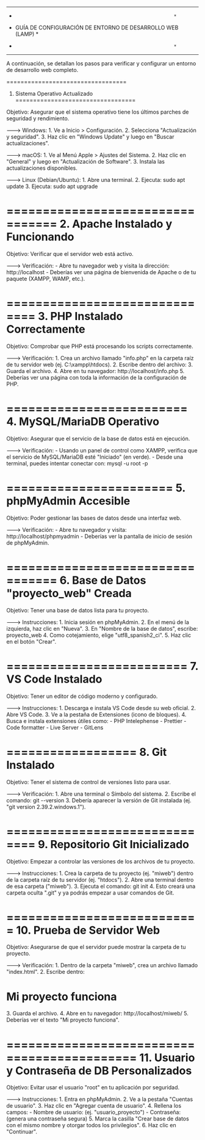 *****************************************************************
*                                                               *
*   GUÍA DE CONFIGURACIÓN DE ENTORNO DE DESARROLLO WEB (LAMP)   *
*                                                               *
*****************************************************************

A continuación, se detallan los pasos para verificar y configurar un entorno de desarrollo web completo.

==================================
1. Sistema Operativo Actualizado
==================================

Objetivo: Asegurar que el sistema operativo tiene los últimos parches de seguridad y rendimiento.

---> Windows:
     1. Ve a Inicio > Configuración.
     2. Selecciona "Actualización y seguridad".
     3. Haz clic en "Windows Update" y luego en "Buscar actualizaciones".

---> macOS:
     1. Ve al Menú Apple > Ajustes del Sistema.
     2. Haz clic en "General" y luego en "Actualización de Software".
     3. Instala las actualizaciones disponibles.

---> Linux (Debian/Ubuntu):
     1. Abre una terminal.
     2. Ejecuta: sudo apt update
     3. Ejecuta: sudo apt upgrade


=================================
2. Apache Instalado y Funcionando
=================================

Objetivo: Verificar que el servidor web está activo.

---> Verificación:
     - Abre tu navegador web y visita la dirección: http://localhost
     - Deberías ver una página de bienvenida de Apache o de tu paquete (XAMPP, WAMP, etc.).


==============================
3. PHP Instalado Correctamente
==============================

Objetivo: Comprobar que PHP está procesando los scripts correctamente.

---> Verificación:
     1. Crea un archivo llamado "info.php" en la carpeta raíz de tu servidor web (ej. C:\xampp\htdocs\).
     2. Escribe dentro del archivo: <?php phpinfo(); ?>
     3. Guarda el archivo.
     4. Abre en tu navegador: http://localhost/info.php
     5. Deberías ver una página con toda la información de la configuración de PHP.


=========================
4. MySQL/MariaDB Operativo
=========================

Objetivo: Asegurar que el servicio de la base de datos está en ejecución.

---> Verificación:
     - Usando un panel de control como XAMPP, verifica que el servicio de MySQL/MariaDB esté "Iniciado" (en verde).
     - Desde una terminal, puedes intentar conectar con: mysql -u root -p


=======================
5. phpMyAdmin Accesible
=======================

Objetivo: Poder gestionar las bases de datos desde una interfaz web.

---> Verificación:
     - Abre tu navegador y visita: http://localhost/phpmyadmin
     - Deberías ver la pantalla de inicio de sesión de phpMyAdmin.


=================================
6. Base de Datos "proyecto_web" Creada
=================================

Objetivo: Tener una base de datos lista para tu proyecto.

---> Instrucciones:
     1. Inicia sesión en phpMyAdmin.
     2. En el menú de la izquierda, haz clic en "Nueva".
     3. En "Nombre de la base de datos", escribe: proyecto_web
     4. Como cotejamiento, elige "utf8_spanish2_ci".
     5. Haz clic en el botón "Crear".


=========================
7. VS Code Instalado
=========================

Objetivo: Tener un editor de código moderno y configurado.

---> Instrucciones:
     1. Descarga e instala VS Code desde su web oficial.
     2. Abre VS Code.
     3. Ve a la pestaña de Extensiones (icono de bloques).
     4. Busca e instala extensiones útiles como:
        - PHP Intelephense
        - Prettier - Code formatter
        - Live Server
        - GitLens


==================
8. Git Instalado
==================

Objetivo: Tener el sistema de control de versiones listo para usar.

---> Verificación:
     1. Abre una terminal o Símbolo del sistema.
     2. Escribe el comando: git --version
     3. Debería aparecer la versión de Git instalada (ej. "git version 2.39.2.windows.1").


==============================
9. Repositorio Git Inicializado
==============================

Objetivo: Empezar a controlar las versiones de los archivos de tu proyecto.

---> Instrucciones:
     1. Crea la carpeta de tu proyecto (ej. "miweb") dentro de la carpeta raíz de tu servidor (ej. "htdocs").
     2. Abre una terminal dentro de esa carpeta ("miweb").
     3. Ejecuta el comando: git init
     4. Esto creará una carpeta oculta ".git" y ya podrás empezar a usar comandos de Git.


===========================
10. Prueba de Servidor Web
===========================

Objetivo: Asegurarse de que el servidor puede mostrar la carpeta de tu proyecto.

---> Verificación:
     1. Dentro de la carpeta "miweb", crea un archivo llamado "index.html".
     2. Escribe dentro: <h1>Mi proyecto funciona</h1>
     3. Guarda el archivo.
     4. Abre en tu navegador: http://localhost/miweb/
     5. Deberías ver el texto "Mi proyecto funciona".


============================================
11. Usuario y Contraseña de DB Personalizados
============================================

Objetivo: Evitar usar el usuario "root" en tu aplicación por seguridad.

---> Instrucciones:
     1. Entra en phpMyAdmin.
     2. Ve a la pestaña "Cuentas de usuario".
     3. Haz clic en "Agregar cuenta de usuario".
     4. Rellena los campos:
        - Nombre de usuario: (ej. "usuario_proyecto")
        - Contraseña: (genera una contraseña segura)
     5. Marca la casilla "Crear base de datos con el mismo nombre y otorgar todos los privilegios".
     6. Haz clic en "Continuar".